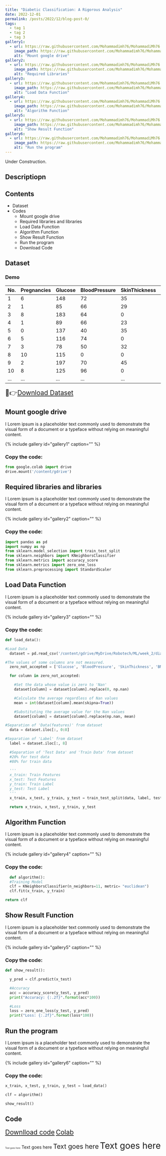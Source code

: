 ```yaml
---
title: "Diabetic Classification: A Rigorous Analysis"
date: 2022-12-01
permalink: /posts/2022/12/blog-post-0/
tags:
  - tag 1
  - tag 2
  - tag 3
gallery1:
  - url: https://raw.githubusercontent.com/Mohammadimh76/MohammadiMh76.github.io/master/images/Posts/blog-post-0/Mount_google_drive.png
    image_path: https://raw.githubusercontent.com/Mohammadimh76/MohammadiMh76.github.io/master/images/Posts/blog-post-0/Mount_google_drive.png
    alt: "Mount google drive"
gallery2:
  - url: https://raw.githubusercontent.com/Mohammadimh76/MohammadiMh76.github.io/master/images/Posts/blog-post-0/Required_Libraries.png
    image_path: https://raw.githubusercontent.com/Mohammadimh76/MohammadiMh76.github.io/master/images/Posts/blog-post-0/Required_Libraries.png
    alt: "Required Libraries"
gallery3:
  - url: https://raw.githubusercontent.com/Mohammadimh76/MohammadiMh76.github.io/master/images/Posts/blog-post-0/Load%20Data_Function.png
    image_path: https://raw.githubusercontent.com/Mohammadimh76/MohammadiMh76.github.io/master/images/Posts/blog-post-0/Load%20Data_Function.png
    alt: "Load Data Function"
gallery4:
  - url: https://raw.githubusercontent.com/Mohammadimh76/MohammadiMh76.github.io/master/images/Posts/blog-post-0/Algorithm_Function.png
    image_path: https://raw.githubusercontent.com/Mohammadimh76/MohammadiMh76.github.io/master/images/Posts/blog-post-0/Algorithm_Function.png
    alt: "Algorithm Function"
gallery5:
  - url: https://raw.githubusercontent.com/Mohammadimh76/MohammadiMh76.github.io/master/images/Posts/blog-post-0/Show_Result_Function.png
    image_path: https://raw.githubusercontent.com/Mohammadimh76/MohammadiMh76.github.io/master/images/Posts/blog-post-0/Show_Result_Function.png
    alt: "Show Result Function"
gallery6:
  - url: https://raw.githubusercontent.com/Mohammadimh76/MohammadiMh76.github.io/master/images/Posts/blog-post-0/Run_the_program.png
    image_path: https://raw.githubusercontent.com/Mohammadimh76/MohammadiMh76.github.io/master/images/Posts/blog-post-0/Run_the_program.png
    alt: "Run the program"
---
```


Under Construction.

## Descriptiopn



## Contents
- Dataset
- Codes
   - Mount google drive
   - Required libraries and libraries
   - Load Data Function
   - Algorithm Function
   - Show Result Function
   - Run the program
   - Download Code


## Dataset

### Demo

| No. | Pregnancies | Glucose | BloodPressure | SkinThickness | Insulin | BMI  | DiabetesPedigreeFunction | Age | Outcome |
| ----------- | ----------- | ------- | ------------- | ------------- | ------- | ---- | ------------------------ | --- | ------- |
| 1           | 6           | 148     | 72            | 35            | 0       | 33.6 | 0.627                    | 50  | 1       |
| 2           | 1           | 85      | 66            | 29            | 0       | 26.6 | 0.351                    | 31  | 0       |
| 3           | 8           | 183     | 64            | 0             | 0       | 23.3 | 0.672                    | 32  | 1       |
| 4           | 1           | 89      | 66            | 23            | 94      | 28.1 | 0.167                    | 21  | 0       |
| 5           | 0           | 137     | 40            | 35            | 168     | 43.1 | 2.288                    | 33  | 1       |
| 6           | 5           | 116     | 74            | 0             | 0       | 25.6 | 0.201                    | 30  | 0       |
| 7           | 3           | 78      | 50            | 32            | 88      | 31   | 0.248                    | 26  | 1       |
| 8           | 10          | 115     | 0             | 0             | 0       | 35.3 | 0.134                    | 29  | 0       |
| 9           | 2           | 197     | 70            | 45            | 543     | 30.5 | 0.158                    | 53  | 1       |
| 10           | 8           | 125     | 96            | 0             | 0       | 0    | 0.232                    | 54  | 1       |
| ...           | ...         | ...     | ...           | ...           | ...     | ...  | ...                      | ... | ...     |


<span style="font-size:1.5em;">🔗👉[Download Dataset](https://mohammadimh76.github.io/)</span>

## Mount google drive

I Lorem ipsum is a placeholder text commonly used to demonstrate the visual form of a document or a typeface without relying on meaningful content.

{% include gallery id="gallery1" caption="" %}

### Copy the code:

```python
from google.colab import drive
drive.mount('/content/gdrive')
```

## Required libraries and libraries

I Lorem ipsum is a placeholder text commonly used to demonstrate the visual form of a document or a typeface without relying on meaningful content.

{% include gallery id="gallery2" caption="" %}

### Copy the code:

```python
import pandas as pd
import numpy as np
from sklearn.model_selection import train_test_split
from sklearn.neighbors import KNeighborsClassifier
from sklearn.metrics import accuracy_score
from sklearn.metrics import zero_one_loss
from sklearn.preprocessing import StandardScaler
```

## Load Data Function

I Lorem ipsum is a placeholder text commonly used to demonstrate the visual form of a document or a typeface without relying on meaningful content.

{% include gallery id="gallery3" caption="" %}

### Copy the code:

```python
def load_data():

#Load Data
  dataset = pd.read_csv('/content/gdrive/MyDrive/Robotech/ML/week_2/diabetes.csv')

#The values of some columns are not measured.
  zero_not_accepted = ['Glucose', 'BloodPressure', 'SkinThickness', 'BMI', 'Insulin']

  for column in zero_not_accepted:

    #Set the data whose value is zero to 'Nan'
    dataset[column] = dataset[column].replace(0, np.nan)

    #Calculate the average regardless of Nan values
    mean = int(dataset[column].mean(skipna=True))

    #Substituting the average value for the Nan values
    dataset[column] = dataset[column].replace(np.nan, mean)

#Separation of 'Data(features)' from dataset
  data = dataset.iloc[:, 0:8]

#Separation of 'Label' from dataset
  label = dataset.iloc[:, 8]

  #Separation of 'Test Data' and 'Train Data' from dataset
  #20% for test data
  #80% for train data

  '''
  x_train: Train Features
  x_test: Test Features
  y_train: Train Label
  y_test: Test Label
  '''
  x_train, x_test, y_train, y_test = train_test_split(data, label, test_size=0.2, random_state=42)

  return x_train, x_test, y_train, y_test
```
  
## Algorithm Function

I Lorem ipsum is a placeholder text commonly used to demonstrate the visual form of a document or a typeface without relying on meaningful content.

{% include gallery id="gallery4" caption="" %}

### Copy the code:

```python
  def algorithm():
  #Training Model
  clf = KNeighborsClassifier(n_neighbors=11, metric= "euclidean")
  clf.fit(x_train, y_train)

return clf
```
  
## Show Result Function

I Lorem ipsum is a placeholder text commonly used to demonstrate the visual form of a document or a typeface without relying on meaningful content.

{% include gallery id="gallery5" caption="" %}

### Copy the code:

```python
def show_result():

  y_pred = clf.predict(x_test)

  #Accuracy
  acc = accuracy_score(y_test, y_pred)
  print("Accuracy: {:.2f}".format(acc*100))

  #Loss
  loss = zero_one_loss(y_test, y_pred)
  print("Loss: {:.2f}".format(loss*100))
```
  
## Run the program

I Lorem ipsum is a placeholder text commonly used to demonstrate the visual form of a document or a typeface without relying on meaningful content.

{% include gallery id="gallery6" caption="" %}

### Copy the code:

```python
x_train, x_test, y_train, y_test = load_data()

clf = algorithm()

show_result()
```

## Code

<span style="font-size:1.5em;">[Downlload code](https://mohammadimh76.github.io/)</span>
<span style="font-size:1.5em;">[Colab](https://mohammadimh76.github.io/)</span>


<span style="font-size:0.5em;">Text goes here</span>
<span style="font-size:1em;">Text goes here</span>
<span style="font-size:1.5em;">Text goes here</span>
<span style="font-size:2em;">Text goes here</span>
